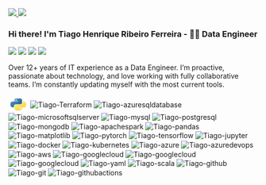 <div>
  <a href="https://beacons.ai/usaferreiratiago">
     <img height="170em" src="https://github-readme-stats.vercel.app/api?username=usaferreiratiago&show_icons=true&theme=dark&include_all_commits-true&count_private=true"/>

    
  <img height="200" src="https://camo.githubusercontent.com/45489662d71db2717411abd0e96dfc763f640a5486b8f8265fc549ac7bca2ef4/68747470733a2f2f6769746875622d726561646d652d73746174732e76657263656c2e6170702f6170692f746f702d6c616e67732f3f757365726e616d653d416e647265736d7570266c61796f75743d636f6d706163742673697a655f7765696768743d302e3526636f756e745f7765696768743d302e35267468656d653d7472616e73706172656e74" data-canonical-src="https://github-readme-stats.vercel.app/api/top-langs/?username=usaferreiratiagomup&amp;layout=compact&amp;size_weight=0.5&amp;count_weight=0.5&amp;theme=transparent" style="max-width: 100%;">
  </a>
</div>



### Hi there! I'm Tiago Henrique Ribeiro Ferreira - 🧑‍💻 Data Engineer <div> 
 
  <a href="https://www.linkedin.com/in/tiagohrferreira" target="_blank"><img src="https://img.shields.io/badge/-LinkedIn-%230077B5?style=for-the-badge&logo=linkedin&logoColor=dark" target="_blank"></a> 
  <a href="mailto:usaferreiratiago@gmail.com"> <img src="https://img.shields.io/badge/Gmail-D14836?style=for-the-badge&logo=gmail&logoColor=white"></a>
  <a href="https://www.amazon.com/software-orchestration-integration-Pipelines-integrates/dp/B0CW1B5NTC/ref=tmm_pap_swatch_0?_encoding=UTF8&qid=&sr=" target="_blank"><img src="https://img.shields.io/badge/Amazon_AWS-FF9900?style=for-the-badge&logo=amazonaws&logoColor=white" target="_blank"></a>
  <a href="https://www.amazon.com/Database-MySQL-Proven-Strategies-Optimization/dp/B0CTZVZ31H/ref=tmm_pap_swatch_0?_encoding=UTF8&qid=&sr=" target="_blank"><img src="https://img.shields.io/badge/Amazon_AWS-FF9900?style=for-the-badge&logo=amazonaws&logoColor=white" target="_blank"></a>
  
</div> 
Over 12+ years of IT experience as a Data Engineer. I’m proactive, passionate about technology, and love working with fully collaborative teams. I’m constantly updating myself with the most current tools.



<div style="display: inline_block"><br>

  <img align="center" alt="Tiago-Python" height="30" width="40" src="https://raw.githubusercontent.com/devicons/devicon/master/icons/python/python-original.svg">
  <img align="center" alt="Tiago-Terraform" height="30" width="40" src="https://cdn.jsdelivr.net/gh/devicons/devicon@latest/icons/terraform/terraform-original.svg">
  <img align="center" alt="Tiago-azuresqldatabase" height="30" width="40" src="https://cdn.jsdelivr.net/gh/devicons/devicon@latest/icons/azuresqldatabase/azuresqldatabase-original.svg" />
  <img align="center" alt="Tiago-microsoftsqlserver" height="30" width="40" src="https://cdn.jsdelivr.net/gh/devicons/devicon@latest/icons/microsoftsqlserver/microsoftsqlserver-original-wordmark.svg" />
  <img align="center" alt="Tiago-mysql" height="30" width="40" src="https://cdn.jsdelivr.net/gh/devicons/devicon@latest/icons/mysql/mysql-original-wordmark.svg" />
  <img align="center" alt="Tiago-postgresql" height="30" width="40" src="https://cdn.jsdelivr.net/gh/devicons/devicon@latest/icons/postgresql/postgresql-original-wordmark.svg" />
  <img align="center" alt="Tiago-mongodb" height="30" width="40" src="https://cdn.jsdelivr.net/gh/devicons/devicon@latest/icons/mongodb/mongodb-original-wordmark.svg" />
  <img align="center" alt="Tiago-apachespark" height="30" width="40" src="https://cdn.jsdelivr.net/gh/devicons/devicon@latest/icons/apachespark/apachespark-original-wordmark.svg" />
  <img align="center" alt="Tiago-pandas" height="30" width="40" src="https://cdn.jsdelivr.net/gh/devicons/devicon@latest/icons/pandas/pandas-original-wordmark.svg" />
  <img align="center" alt="Tiago-matplotlib" height="30" width="40" src="https://cdn.jsdelivr.net/gh/devicons/devicon@latest/icons/matplotlib/matplotlib-original-wordmark.svg" />
  <img align="center" alt="Tiago-pytorch" height="30" width="40" src="https://cdn.jsdelivr.net/gh/devicons/devicon@latest/icons/pytorch/pytorch-original-wordmark.svg" />
  <img align="center" alt="Tiago-tensorflow" height="30" width="40" src="https://cdn.jsdelivr.net/gh/devicons/devicon@latest/icons/tensorflow/tensorflow-original-wordmark.svg" />
  <img align="center" alt="Tiago-jupyter" height="30" width="40" src="https://cdn.jsdelivr.net/gh/devicons/devicon@latest/icons/jupyter/jupyter-original-wordmark.svg" />
  <img align="center" alt="Tiago-docker" height="30" width="40" src="https://cdn.jsdelivr.net/gh/devicons/devicon@latest/icons/docker/docker-original-wordmark.svg" />
  <img align="center" alt="Tiago-kubernetes" height="30" width="40" src="https://cdn.jsdelivr.net/gh/devicons/devicon@latest/icons/kubernetes/kubernetes-original-wordmark.svg" />
  <img align="center"  alt="Tiago-azure" height="30" width="40" src="https://cdn.jsdelivr.net/gh/devicons/devicon@latest/icons/azure/azure-original-wordmark.svg" />
  <img align="center"  alt="Tiago-azuredevops" height="30" width="40" src="https://cdn.jsdelivr.net/gh/devicons/devicon@latest/icons/azuredevops/azuredevops-original.svg" />
  <img align="center"  alt="Tiago-aws" height="30" width="40" src="https://cdn.jsdelivr.net/gh/devicons/devicon@latest/icons/amazonwebservices/amazonwebservices-plain-wordmark.svg" />
  <img align="center"  alt="Tiago-googlecloud" height="30" width="40" src="https://cdn.jsdelivr.net/gh/devicons/devicon@latest/icons/googlecloud/googlecloud-original-wordmark.svg" />
  <img align="center"  alt="Tiago-googlecloud" height="30" width="40" src="https://cdn.jsdelivr.net/gh/devicons/devicon@latest/icons/dbeaver/dbeaver-original.svg" />
  <img align="center"  alt="Tiago-googlecloud" height="30" width="40" src="https://cdn.jsdelivr.net/gh/devicons/devicon@latest/icons/mariadb/mariadb-original-wordmark.svg" />
  <img align="center"  alt="Tiago-yaml" height="30" width="40" src="https://cdn.jsdelivr.net/gh/devicons/devicon@latest/icons/yaml/yaml-original.svg" />
  <img align="center"  alt="Tiago-scala" height="30" width="40" src="https://cdn.jsdelivr.net/gh/devicons/devicon@latest/icons/scala/scala-original-wordmark.svg" />
  <img align="center"  alt="Tiago-github" height="30" width="40" src="https://cdn.jsdelivr.net/gh/devicons/devicon@latest/icons/github/github-original-wordmark.svg" />
  <img align="center"  alt="Tiago-git" height="30" width="40" src="https://cdn.jsdelivr.net/gh/devicons/devicon@latest/icons/git/git-original-wordmark.svg" />
  <img align="center"  alt="Tiago-githubactions" height="30" width="40" src="https://cdn.jsdelivr.net/gh/devicons/devicon@latest/icons/githubactions/githubactions-original.svg" />
       
</div>

<img height="200" src="" data-canonical-src="https://github-readme-stats.vercel.app/api?username=mup&amp;show=prs_merged_percentage&amp;size_weight=0.5&amp;count_weight=0.5&amp;show_icons=true&amp;theme=transparent" style="max-width: 100%;">

